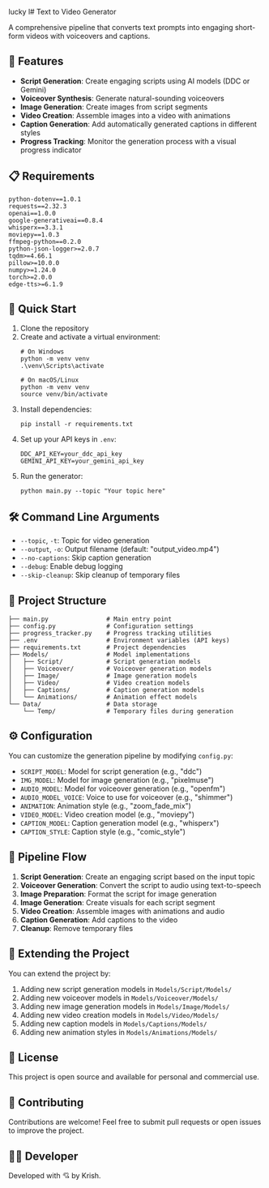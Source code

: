 lucky l# Text to Video Generator

A comprehensive pipeline that converts text prompts into engaging short-form videos with voiceovers and captions.

## 🌟 Features

- **Script Generation**: Create engaging scripts using AI models (DDC or Gemini)
- **Voiceover Synthesis**: Generate natural-sounding voiceovers
- **Image Generation**: Create images from script segments
- **Video Creation**: Assemble images into a video with animations
- **Caption Generation**: Add automatically generated captions in different styles
- **Progress Tracking**: Monitor the generation process with a visual progress indicator

## 📋 Requirements

```
python-dotenv==1.0.1
requests==2.32.3
openai==1.0.0
google-generativeai==0.8.4
whisperx==3.3.1
moviepy==1.0.3
ffmpeg-python==0.2.0
python-json-logger>=2.0.7
tqdm>=4.66.1
pillow>=10.0.0
numpy>=1.24.0
torch>=2.0.0
edge-tts>=6.1.9
```

## 🚀 Quick Start

1. Clone the repository
2. Create and activate a virtual environment:
   ```
   # On Windows
   python -m venv venv
   .\venv\Scripts\activate
   
   # On macOS/Linux
   python -m venv venv
   source venv/bin/activate
   ```
3. Install dependencies:
   ```
   pip install -r requirements.txt
   ```
4. Set up your API keys in `.env`:
   ```
   DDC_API_KEY=your_ddc_api_key
   GEMINI_API_KEY=your_gemini_api_key
   ```
4. Run the generator:
   ```
   python main.py --topic "Your topic here"
   ```

## 🛠️ Command Line Arguments

- `--topic`, `-t`: Topic for video generation
- `--output`, `-o`: Output filename (default: "output_video.mp4")
- `--no-captions`: Skip caption generation
- `--debug`: Enable debug logging
- `--skip-cleanup`: Skip cleanup of temporary files

## 📁 Project Structure

```
├── main.py                # Main entry point
├── config.py              # Configuration settings
├── progress_tracker.py    # Progress tracking utilities
├── .env                   # Environment variables (API keys)
├── requirements.txt       # Project dependencies
├── Models/                # Model implementations
│   ├── Script/            # Script generation models
│   ├── Voiceover/         # Voiceover generation models
│   ├── Image/             # Image generation models
│   ├── Video/             # Video creation models
│   ├── Captions/          # Caption generation models
│   └── Animations/        # Animation effect models
└── Data/                  # Data storage
    └── Temp/              # Temporary files during generation
```

## ⚙️ Configuration

You can customize the generation pipeline by modifying `config.py`:

- `SCRIPT_MODEL`: Model for script generation (e.g., "ddc")
- `IMG_MODEL`: Model for image generation (e.g., "pixelmuse")
- `AUDIO_MODEL`: Model for voiceover generation (e.g., "openfm")
- `AUDIO_MODEL_VOICE`: Voice to use for voiceover (e.g., "shimmer")
- `ANIMATION`: Animation style (e.g., "zoom_fade_mix")
- `VIDEO_MODEL`: Video creation model (e.g., "moviepy")
- `CAPTION_MODEL`: Caption generation model (e.g., "whisperx")
- `CAPTION_STYLE`: Caption style (e.g., "comic_style")

## 🔄 Pipeline Flow

1. **Script Generation**: Create an engaging script based on the input topic
2. **Voiceover Generation**: Convert the script to audio using text-to-speech
3. **Image Preparation**: Format the script for image generation
4. **Image Generation**: Create visuals for each script segment
5. **Video Creation**: Assemble images with animations and audio
6. **Caption Generation**: Add captions to the video
7. **Cleanup**: Remove temporary files

## 🧩 Extending the Project

You can extend the project by:

1. Adding new script generation models in `Models/Script/Models/`
2. Adding new voiceover models in `Models/Voiceover/Models/`
3. Adding new image generation models in `Models/Image/Models/`
4. Adding new video creation models in `Models/Video/Models/`
5. Adding new caption models in `Models/Captions/Models/`
6. Adding new animation styles in `Models/Animations/Models/`

## 📝 License

This project is open source and available for personal and commercial use.

## 🤝 Contributing

Contributions are welcome! Feel free to submit pull requests or open issues to improve the project.

## 🧑‍💻 Developer

Developed with 💘 by Krish.
